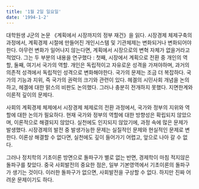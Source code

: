 ```yaml
---
title: '1월 2일 일요일'
date: '1994-1-2'
---
```

대학원생 J군의 논문 《계획에서 시장까지의 정부 재건》을 읽다. 시장경제 체제구축의 과정에서, 계획경제 시절에 만들어진 개인시스템 및 기관체제는 변화되거나 변화되어야 한다. 아무런 변화가 일어나지 않는다면, 계획에서 시장으로의 변혁 자체가 없을거라고 적었다. 그는 두 부분의 내용을 연구했다 : 첫째, 시장에서 계획으로 전환 중 개인의 역할, 둘째, 여기서 국가의 역할. 개인은 독립적이고 자유로운 성격을 가져야하며, 과거의 의존적 성격에서 독립적인 성격으로 변화해야한다. 국가의 문제는 조금 더 복잡하다. 국가의 기능과 지위, 즉 국가의 권력의 크기와 관련이 있다. 헤겔의 시민사회 개념을 논의하고, 헤겔에 대한 맑스의 비판도 논의했다. 그러나 충분히 전개하지 못했다. 지면한계와 이론적 깊이의 문제다.

사회의 계획경제 체제에서 시장경제 체제로의 전환 과정에서, 국가와 정부의 지위와 역할에 대한 논의가 필요하다. 현재 국가와 정부의 역할에 대한 방향성은 확립되지 않았으며, 이론적으로 해결되지 않았다. 실천에도 인지되지 않았기에, 과정 속에 많은 문제가 발생했다. 시장경제의 발전 중 발생가능한 문제는 실질적인 문제와 현실적인 문제로 변한다. 이론상 해결할 수 없다면, 실천에도 깊이 들어가기 어렵고, 앞으로 나아 갈 수 없다.

그러나 정치학의 기초이론 방면으로 돌파구가 별로 없는 반면, 경제학이 마침 적지않은 돌파구를 찾았다. 중국 사회발전의 중요한 점은, 일부 기본영역에서 기초이론의 돌파구가 생기는 것이다. 이러한 돌파구가 없으면, 사회발전을 구상할 수 없다. 하지만 진짜 어려운 문제이기도 하다.